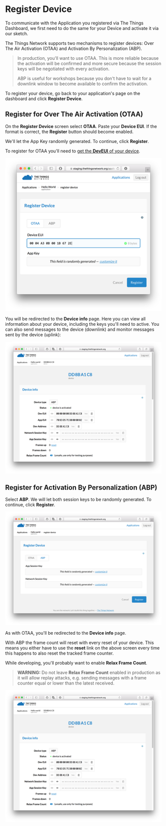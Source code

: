 # Register Device

To communicate with the Application you registered via The Things Dashboard, we
first need to do the same for your Device and activate it via our sketch.

The Things Network supports two mechanisms to register devices: Over The Air 
Activation (OTAA) and Activation By Personalization (ABP).

> In production, you'll want to use OTAA. This is more reliable because the
activation will be confirmed and more secure because the session keys will
be negotiated with every activation.
> 
> ABP is useful for workshops because you
don't have to wait for a downlink window to become available to confirm the
activation.

To register your device, go back to your application's page on the dashboard
and click **Register Device**.

## Register for Over The Air Activation (OTAA)

On the **Register Device** screen select **OTAA**. Paste your **Device EUI**.
If the format is correct, the **Register** button should become enabled.

We'll let the App Key randomly generated. To continue, click **Register**.

To register for OTAA you'll need to <a href="#get-the-things-uno-deveui">get
the **DevEUI** of your device</a>.

![Register Device (OTAA)](register-device-otaa.png)

You will be redirected to the **Device info** page. Here you can view all
information about your device, including the keys you'll need to active.
You can also send messages to the device (downlink) and monitor messages
sent by the device (uplink):

![Device info (ABP)](device-info-abp.png)

## Register for Activation By Personalization (ABP)

Select **ABP**. We will let both session keys to be randomly generated.
To continue, click **Register**.

![Register Device (ABP)](register-device-abp.png)

As with OTAA, you'll be redirected to the **Device info** page.

With ABP the frame count will reset with every reset of your device. This means
you either have to use the **reset** link on the above screen every time this
happens to also reset the tracked frame counter.

While developing, you'll probably want to enable **Relax Frame Count**.

> **WARNING:** Do not leave **Relax Frame Count** enabled in production as it will allow replay attacks, e.g. sending messages with a frame counter equal or lower than the latest received.

![Device info (ABP)](device-info-abp.png)